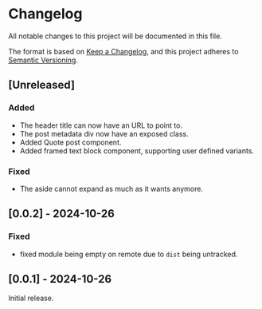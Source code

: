 # Changelog

All notable changes to this project will be documented in this file.

The format is based on [Keep a Changelog](https://keepachangelog.com/en/1.1.0/),
and this project adheres to [Semantic Versioning](https://semver.org/spec/v2.0.0.html).

## [Unreleased]

### Added

- The header title can now have an URL to point to.
- The post metadata div now have an exposed class.
- Added Quote post component.
- Added framed text block component, supporting user defined variants.

### Fixed

- The aside cannot expand as much as it wants anymore.

## [0.0.2] - 2024-10-26

### Fixed

- fixed module being empty on remote due to `dist` being untracked.

## [0.0.1] - 2024-10-26

Initial release.